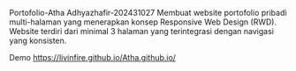Portofolio-Atha Adhyazhafir-202431027
Membuat website portofolio pribadi multi-halaman yang menerapkan konsep Responsive Web Design (RWD). Website terdiri dari minimal 3 halaman yang terintegrasi dengan navigasi yang konsisten.


Demo
https://livinfire.github.io/Atha.github.io/
